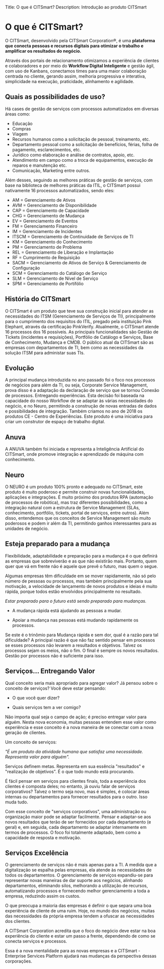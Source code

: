 Title: O que é CITSmart?
Description: Introdução ao produto CITSmart

# O que é CITSmart?

O CITSmart, desenvolvido pela CITSmart Corporation®, é uma **plataforma que
conecta pessoas e recursos digitais para otimizar o trabalho e amplificar os
resultados do negócio.**

Através dos portais de relacionamento otimizamos a experiência de clientes e
colaboradores e por meio do **Workflow Digital Inteligente** e gestão ágil, com uso
de Kanbans, conectamos times para uma maior colaboração centrada no cliente,
gerando assim, melhoria progressiva e interativa, simplicidade na execução,
praticidade, alinhamento e agilidade.

## Quais as possibilidades de uso?

Há cases de gestão de serviços com processos automatizados em diversas áreas como:

*   Educação
*   Compras
*   Viagem
*   Recursos humanos como a solicitação de pessoal, treinamento, etc.
*   Departamento pessoal como a solicitação de benefícios, férias, folha de pagamento, esclarecimentos, etc.
*   Jurídico como elaboração e análise de contratos, apoio, etc.
*   Atendimento em campo como a troca de equipamentos, execução de reparos e manutenção etc.
*   Comunicação, Marketing entre outros.

Além desses, seguindo as melhores práticas de gestão de serviços, com base na
biblioteca de melhores práticas da ITIL, o CITSmart possui nativamente 16
processos automatizados, sendo eles:

*   AM = Gerenciamento de Ativos	
*   AVM = Gerenciamento de Disponibilidade	
*   CAP = Gerenciamento de Capacidade	
*   CHG = Gerenciamento de Mudança
*   EV = Gerenciamento de Eventos
*   FM = Gerenciamento Financeiro	
*   IM = Gerenciamento de Incidentes	
*   ITSCM = Gerenciamento de Continuidade de Serviços de TI	
*   KM = Gerenciamento do Conhecimento 	
*   PM = Gerenciamento de Problema
*   REL = Gerenciamento de Liberação e Implantação	
*   RF = Cumprimento de Requisição	
*   SACM = Gerenciamento de Ativos de Serviço & Gerenciamento de Configuração	
*   SCM = Gerenciamento do Catálogo de Serviço	
*   SLM = Gerenciamento de Nível de Serviço
*   SPM = Gerenciamento de Portifólio

## História do CITSmart

O CITSmart é um produto que teve sua construção inicial para atender as necessidades do ITSM (Gerenciamento de Serviços de TI), principalmente para o cumprimento dos requisitos do ITIL, pregado pela instituição Pink Elephant, através da certificação PinkVerify. Atualmente, o CITSmart atende 16 processos dos 16 possíveis. As principais funcionalidades são Gestão de Tickets (incidentes e requisições), Portfólio de Catálogo e Serviços, Base de Conhecimento, Mudança e CMDB. O público atual da CITSmart são as empresas com departamentos de TI, bem como as necessidades da solução ITSM para administar suas TIs.

## Evolução

A principal mudança introduzida no ano passado foi o foco nos processos de
negócios para além da TI, ou seja, Corporate Service Management, prova disso é a
adaptação da declaração de serviço que se tornou Conexão de processos.
Entregando experiências. Esta decisão foi baseada na capacidade do nosso
Workflow de se adaptar às várias necessidades do negócio, e no Neuro, permitindo
a construção de novas entradas de dados e possibilidades de integração. Também
criamos no ano de 2018 os produtos CE - Centro de Experiências. Este produto é
uma iniciativa para criar um construtor de espaço de trabalho digital.

## Anuva

A ANUVA também foi iniciada e representa a Inteligência Artificial do CITSmart,
onde promove integração e aprendizado de máquina com conhecimento.

## Neuro

O NEURO é um produto 100% pronto e adequado no CITSmart, este produto é muito
poderoso e permite construir novas funcionalidades, aplicações e integrações. É
muito próximo dos produtos RPA (automação de processos de robótica), mas traz
diferentes possibilidades, como a integração natural com a estrutura de Service
Management (SLAs, conhecimento, portfólio, tickets, portal de serviços, entre
outros). Além disso, entendemos que os conceitos de Service Management são muito
poderosos e podem ir além da TI, permitindo ganhos interessantes para as
unidades de negócio.

## Esteja preparado para a mudança

Flexibilidade, adaptabilidade e preparação para a mudança é o que definirá as
empresas que sobreviverão e as que não existirão mais. Portanto, quem quer que
vá em frente não é aquele que prevê o futuro, mas quem o segue.

Algumas empresas têm dificuldade em se mover rapidamente, não só pelo número de
pessoas ou processos, mas também principalmente pela sua motivação, a velocidade
de lançamento de novos produtos e ideias é muito rápida, porque todos estão
envolvidos principalmente no resultado.

*Estar preparado para o futuro está sendo preparado para mudanças.*

-   A mudança rápida está ajudando as pessoas a mudar.

-   Apoiar a mudança nas pessoas está mudando rapidamente os processos.

Se este é o trinômio para Mudança rápida e sem dor, qual é a razão para tal
dificuldade? A principal razão é que não faz sentido pensar em processos se
esses processos não levarem a resultados e objetivos. Talvez os processos sejam
os meios, não o fim. O final é sempre os novos resultados. Gestão por processos
não é suficiente para isso.

## Serviços… Entregando Valor

Qual conceito seria mais apropriado para agregar valor? Já pensou sobre o
conceito de serviços? Você deve estar pensando:

-   O que você quer dizer?

-   Quais serviços tem a ver comigo?

Não importa qual seja o campo de ação; é preciso entregar valor para
alguém. Nesta nova economia, muitas pessoas entendem esse valor como experiência
e esse conceito é a nova maneira de se conectar com a nova geração de clientes.

Um conceito de serviços:

*"É um produto da atividade humana que satisfaz uma necessidade. Representa
valor para alguém".*

Serviços definem metas. Representa em sua essência "resultados" e "realização de
objetivos". É o que todo mundo está procurando.

É fácil pensar em serviços para clientes finais, toda a experiência dos clientes
é composta deles; no entanto, já ouviu falar de serviços corporativos?
Talvez o termo seja novo, mas é simples, é colocar áreas internas ou
departamentos para fornecer resultados para o outro. Isso muda tudo.

Com esse conceito de "serviços corporativos", uma administração ou organização
maior pode se adaptar facilmente. Pensar e adaptar-se aos novos resultados que
terão de ser fornecidos por cada departamento (e geral) e, em seguida, cada
departamento se adaptar internamente em termos de processos. O foco foi
totalmente adaptado, bem como a capacidade de resposta e motivação.

## Serviços Excelência

O gerenciamento de serviços não é mais apenas para a TI. A medida que a
digitalização se espalha pelas empresas, ela atende às necessidades de todos os
departamentos. O gerenciamento de serviços expandiu-se para representar novas
maneiras de dar suporte aos negócios, alinhando departamentos, eliminando silos,
melhorando a utilização de recursos, automatizando processos e fornecendo melhor
gerenciamento a toda a empresa, reduzindo assim os custos.

O que preocupa a maioria das empresas é definir o que separa uma boa experiência
de cliente de uma ruim. Hoje, no mundo dos negócios, muitas das necessidades da
própria empresa tendem a ofuscar as necessidades dos clientes.

A CITSmart Corporation acredita que o foco do negócio deve estar na boa
experiência do cliente e estar um passo a frente, dependendo de como se conecta
serviços e processos.

Essa é a nova mentalidade para as novas empresas e a CITSmart -
Enterprise Services Platform ajudará nas mudanças da perspectiva dessas corporações.

<!-- !!! tip "About"

    <b>Product/Version:</b> CITSmart | 9.00 &nbsp;&nbsp;
    <b>Updated:</b>04/25/2020 - Andre Fernandes
